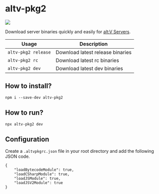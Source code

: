 # altv-pkg2

![](https://i.imgur.com/XgO9FzQ.png)

Download server binaries quickly and easily for [alt:V Servers](https://altv.mp).

| Usage              | Description                      |
| ------------------ | -------------------------------- |
| `altv-pkg2 release` | Download latest release binaries |
| `altv-pkg2 rc`      | Download latest rc binaries      |
| `altv-pkg2 dev`     | Download latest dev binaries     |

## How to install?

```
npm i --save-dev altv-pkg2
```

## How to run?

```
npx altv-pkg2 dev
```

## Configuration
Create a `.altvpkgrc.json` file in your root directory and add the following JSON code.

```
{
    "loadBytecodeModule": true,
    "loadCSharpModule": true,
    "loadJSModule": true,
    "loadJSV2Module": true
}
```
